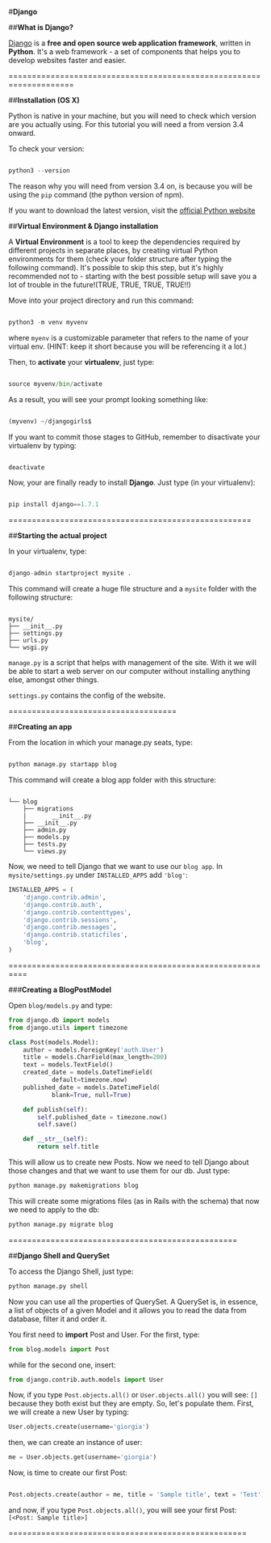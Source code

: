 #**Django**

##**What is Django?**

[Django](https://www.djangoproject.com/) is a __free and open source web application framework__, written in **Python**. It's a web framework - a set of components that helps you to develop websites faster and easier.

====================================================================

##**Installation (OS X)**

Python is native in your machine, but you will need to check which version are you actually using. For this tutorial you will need a from version 3.4 onward.

To check your version:

```python

python3 --version

```

The reason why you will need from version 3.4 on, is because you will be using the ```pip``` command (the python version of npm).


If you want to download the latest version, visit the [official Python website](https://www.python.org/downloads/release/python-342/)

##**Virtual Environment & Django installation**

A **Virtual Environment** is a tool to keep the dependencies required by different projects in separate places, by creating virtual Python environments for them (check your folder structure after typing the following command). It's possible to skip this step, but it's highly recommended not to - starting with the best possible setup will save you a lot of trouble in the future!(TRUE, TRUE, TRUE, TRUE!!)

Move into your project directory and run this command:

```python

python3 -m venv myvenv

```

where ```myenv``` is a customizable parameter that refers to the name of your virtual env. (HINT: keep it short because you will be referencing it a lot.)


Then, to **activate** your __virtualenv__, just type:

```python

source myvenv/bin/activate

```

As a result, you will see your prompt looking something like:

```python

(myvenv) ~/djangogirls$

```

If you want to commit those stages to GitHub, remember to disactivate your virtualenv by typing:

```python

deactivate

```

Now, your are finally ready to install **Django**. Just type (in your virtualenv):

```python

pip install django==1.7.1

```

====================================================

##**Starting the actual project**

In your virtualenv, type:

```python

django-admin startproject mysite .

```

This command will create a huge file structure and a ```mysite``` folder with the following structure:

```shell

mysite/
├── __init__.py
├── settings.py
├── urls.py
└── wsgi.py

```

```manage.py``` is a script that helps with management of the site. With it we will be able to start a web server on our computer without installing anything else, amongst other things.

```settings.py``` contains the config of the website.

====================================

##**Creating an app**

From the location in which your manage.py seats, type:

```python

python manage.py startapp blog

```

This command will create a blog app folder with this structure:

```shell

└── blog
    ├── migrations
    |       __init__.py
    ├── __init__.py
    ├── admin.py
    ├── models.py
    ├── tests.py
    └── views.py

```

Now, we need to tell Django that we want to use our ```blog app```. In ```mysite/settings.py``` under ```INSTALLED_APPS``` add ```'blog'```:

```python
INSTALLED_APPS = (
    'django.contrib.admin',
    'django.contrib.auth',
    'django.contrib.contenttypes',
    'django.contrib.sessions',
    'django.contrib.messages',
    'django.contrib.staticfiles',
    'blog',
)

```

==========================================================

###**Creating a BlogPostModel**

Open ```blog/models.py``` and type:


```python
from django.db import models
from django.utils import timezone

class Post(models.Model):
    author = models.ForeignKey('auth.User')
    title = models.CharField(max_length=200)
    text = models.TextField()
    created_date = models.DateTimeField(
            default=timezone.now)
    published_date = models.DateTimeField(
            blank=True, null=True)

    def publish(self):
        self.published_date = timezone.now()
        self.save()

    def __str__(self):
        return self.title

```

This will allow us to create new Posts. Now we need to tell Django about those changes and that we want to use them for our db.
Just type:

```python
python manage.py makemigrations blog

```
This will create some migrations files (as in Rails with the schema) that now we need to apply to the db:

```python
python manage.py migrate blog

```

=================================================

##**Django Shell and QuerySet**

To access the Django Shell, just type:

```python
python manage.py shell

```

Now you can use all the properties of QuerySet. A QuerySet is, in essence, a list of objects of a given Model and it allows you to read the data from database, filter it and order it.

You first need to **import** Post and User. For the first, type:

```python
from blog.models import Post
```

while for the second one, insert:

```python
from django.contrib.auth.models import User
```

Now, if you type ```Post.objects.all()``` or ```User.objects.all()``` you will see: ```[]``` because they both exist but they are empty. So, let's populate them. First, we will create a new User by typing:

```python
User.objects.create(username='giorgia')

```

then, we can create an instance of user:

```python
me = User.objects.get(username='giorgia')
```

Now, is time to create our first Post:

```python

Post.objects.create(author = me, title = 'Sample title', text = 'Test')
```

and now, if you type ```Post.objects.all()```, you will see your first Post: ```[<Post: Sample title>]```

===================================================

